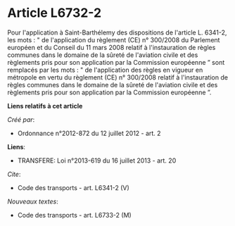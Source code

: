 # Article L6732-2

Pour l'application à Saint-Barthélemy des dispositions de l'article L. 6341-2, les mots : " de l'application du règlement
(CE) n° 300/2008 du Parlement européen et du Conseil du 11 mars 2008 relatif à l'instauration de règles communes dans le
domaine de la sûreté de l'aviation civile et des règlements pris pour son application par la Commission européenne ” sont
remplacés par les mots : " de l'application des règles en vigueur en métropole en vertu du règlement (CE) n° 300/2008 relatif
à l'instauration de règles communes dans le domaine de la sûreté de l'aviation civile et des règlements pris pour son
application par la Commission européenne ”.

**Liens relatifs à cet article**

_Créé par_:

  - Ordonnance n°2012-872 du 12 juillet 2012 - art. 2

**Liens**:

  - TRANSFERE: Loi n°2013-619 du 16 juillet 2013 - art. 20

_Cite_:

  - Code des transports - art. L6341-2 (V)

_Nouveaux textes_:

  - Code des transports - art. L6733-2 (M)
